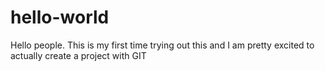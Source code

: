 # hello-world

Hello people. This is my first time trying out this and I am pretty excited to actually create a project with GIT
